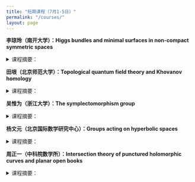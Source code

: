 ```yaml
---
title: "短期课程（7月1-5日）"
permalink: "/courses/"
layout: page
---
```




<p><b>李琼玲（南开大学）：Higgs bundles and minimal surfaces in non-compact symmetric spaces</b>
<details>
<summary>课程摘要：</summary>
待定
</details>
</p> 

<p><b>田垠（北京师范大学）：Topological quantum field theory and Khovanov homology</b><br>
  <details>
<summary>课程摘要：</summary>
Lecture 1. Jones and quantum group<br>
   Lecture 2. Topological quantum field theory and Khovanov homology (Kh)<br>
   Lecture 3. Categorified quantum group<br>
   Lecture 4. Application of Kh, symplectic Kh.
</details>
</p> 

<p><b>吴惟为（浙江大学）：The symplectomorphism group</b><br>
<details>
<summary>课程摘要：</summary>
待定
</details>
</p>

<p><b>杨文元（北京国际数学研究中心）：Groups acting on hyperbolic spaces</b>
<details>
<summary>课程摘要：</summary>
通过双曲空间上等距群作用来研究离散群的几何和代数性质是几何群论中一个重要研究方向。本课程将首先介绍Gromov双曲空间的基本概念和理论，然后研究这类空间上的几何作用即双曲群，以及几何有限作用即相对双曲群这两大类负曲率群。这两类群的代表例子分别是负截面曲率的闭黎曼流形和体积有限黎曼流形的基本群。最后，我们将介绍更广的一类双曲空间上群作用称为无柱双曲群，这类群研究的驱动例子是曲面映射类群和自由群的外自同构群。熟悉经典2维和3维双曲几何将会对本课程内容理解更有助益。<br>
第一次课：Gromov双曲空间基本理论<br>
第二次课：Milnor-Svarc引理和双曲群<br>
第三次课：相对双曲群及例子<br>
第四次课：无柱双曲群概念及前沿介绍
</details>
</p> 

<p><b>周正一（中科院数学所）：Intersection theory of punctured holomorphic curves and planar open books</b>
<details>
<summary>课程摘要：</summary>
Using Wendl's theorem on planar open book as an example, we will introduce Siefring’s intersection theory for punctured holomorphic curves.
<br>
  Lecture 1: Open books, symplectic Lefschetz fibrations, Wendl’s theorem on planar open books and its applications in symplectic fillings.
<br>
   Lecture 2-3: Siefring’s intersection theory for punctured holomorphic curves.<br>
   Lecture 4: Proof of Wendl’s theorem.
</details>
</p> 
